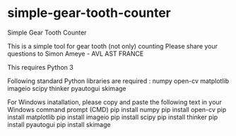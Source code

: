 # simple-gear-tooth-counter
Simple Gear Tooth Counter

This is a simple tool for gear tooth (not only) counting
Please share your questions to Simon Ameye - AVL AST FRANCE

This requires Python 3

Following standard Python libraries are required :
numpy
open-cv
matplotlib
imageio
scipy
thinker
pyautogui
skimage

For Windows inatallation, please copy and paste the following text in your Windows command prompt (CMD)
pip install numpy
pip install open-cv
pip install matplotlib
pip install imageio
pip install scipy
pip install thinker
pip install pyautogui
pip install skimage
